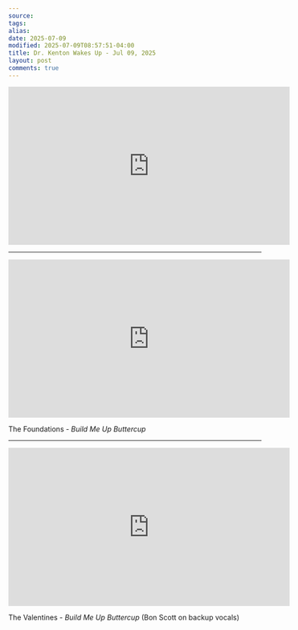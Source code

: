 ```yaml
---
source:
tags:
alias:
date: 2025-07-09
modified: 2025-07-09T08:57:51-04:00
title: Dr. Kenton Wakes Up - Jul 09, 2025
layout: post
comments: true
---
```


  

<iframe width="560" height="315" src="https://www.youtube.com/embed/nBzZpa6OYA8" title="YouTube video player" frameborder="0" allow="accelerometer; autoplay; clipboard-write; encrypted-media; gyroscope; picture-in-picture; web-share" allowfullscreen></iframe>

---

<iframe width="560" height="315" src="https://www.youtube.com/embed/T-gBksUySFY?si=omxCWoRV6S3NvMGe" title="YouTube video player" frameborder="0" allow="accelerometer; autoplay; clipboard-write; encrypted-media; gyroscope; picture-in-picture; web-share" referrerpolicy="strict-origin-when-cross-origin" allowfullscreen></iframe>

The Foundations - *Build Me Up Buttercup*

---

<iframe width="560" height="315" src="https://www.youtube.com/embed/FFdGaLfPHWk?si=ebTY5sCRdvKNDUTk" title="YouTube video player" frameborder="0" allow="accelerometer; autoplay; clipboard-write; encrypted-media; gyroscope; picture-in-picture; web-share" referrerpolicy="strict-origin-when-cross-origin" allowfullscreen></iframe>

The Valentines - *Build Me Up Buttercup* (Bon Scott on backup vocals)
